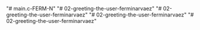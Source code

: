 "# main.c-FERM-N" 
"# 02-greeting-the-user-ferminarvaez" 
"# 02-greeting-the-user-ferminarvaez" 
"# 02-greeting-the-user-ferminarvaez" 
"# 02-greeting-the-user-ferminarvaez" 
